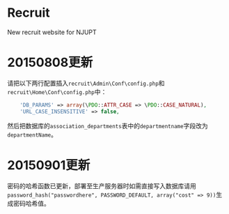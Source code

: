 # Recruit
New recruit website for NJUPT

# 20150808更新
请把以下两行配置插入`recruit\Admin\Conf\config.php`和`recruit\Home\Conf\config.php`中：
```php
    'DB_PARAMS' => array(\PDO::ATTR_CASE => \PDO::CASE_NATURAL),
    'URL_CASE_INSENSITIVE' => false,
```

然后把数据库的`association_departments`表中的`departmentname`字段改为`departmentName`。

# 20150901更新
密码的哈希函数已更新，部署至生产服务器时如需直接写入数据库请用`password_hash("passwordhere", PASSWORD_DEFAULT, array("cost" => 9))`生成密码哈希值。